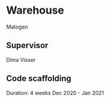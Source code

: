 # Warehouse

Matogen

## Supervisor

Dima Visser

## Code scaffolding

Duration: 4 weeks
Dec 2020 - Jan 2021
